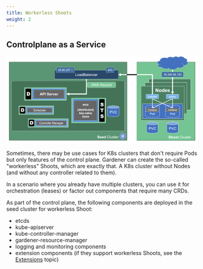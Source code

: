 ```yaml
---
title: Workerless Shoots
weight: 2
---
```


## Controlplane as a Service

![](./images/workerless-shoots.png)

Sometimes, there may be use cases for K8s clusters that don't require Pods but only features of the control plane. Gardener can create the so-called "workerless" Shoots, which are exactly that. A K8s cluster without Nodes (and without any controller related to them).

In a scenario where you already have multiple clusters, you can use it for orchestration (leases) or factor out components that require many CRDs.

As part of the control plane, the following components are deployed in the seed cluster for workerless Shoot:
- etcds
- kube-apiserver
- kube-controller-manager
- gardener-resource-manager
- logging and monitoring components
- extension components (if they support workerless Shoots, see the [Extensions](https://github.com/gardener/gardener/blob/master/docs/extensions/extension.md#what-is-required-to-register-and-support-an-extension-type) topic)